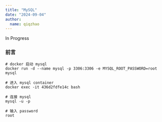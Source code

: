 ```yaml
---
title: "MySQL"
date: "2024-09-04"
author:
  name: qiqzhao
---
```


In Progress

### 前言

```shell
# docker 启动 mysql
docker run -d --name mysql -p 3306:3306 -e MYSQL_ROOT_PASSWORD=root mysql

# 进入 mysql container
docker exec -it 436d2fdfe14c bash

# 连接 mysql
mysql -u -p

# 输入 password
root
```

### 
